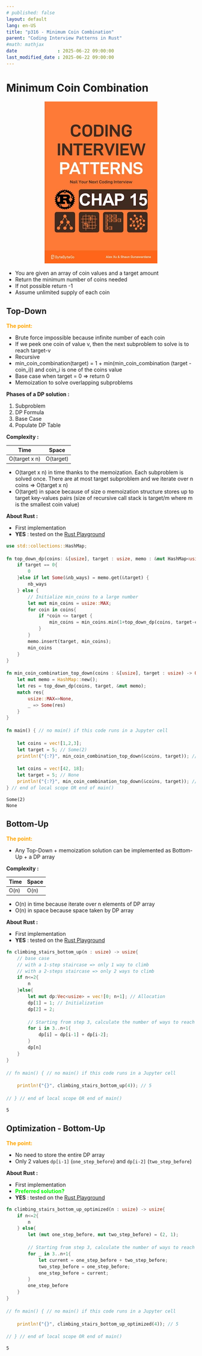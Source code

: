 ```yaml
---
# published: false
layout: default
lang: en-US
title: "p316 - Minimum Coin Combination"
parent: "Coding Interview Patterns in Rust"
#math: mathjax
date               : 2025-06-22 09:00:00
last_modified_date : 2025-06-22 09:00:00
---
```


# Minimum Coin Combination

<div align="center">
<img src="../assets/chap_15.webp" alt="" width="300" loading="lazy"/>
</div>

* You are given an array of coin values and a target amount
* Return the minimum number of coins needed
* If not possible return -1
* Assume unlimited supply of each coin

## Top-Down

<span style="color:orange"><b>The point:</b></span>

* Brute force impossible because infinite number of each coin
* If we peek one coin of value v, then the next subproblem to solve is to reach target-v 
* Recursive
* min_coin_combination(target) = 1 + min(min_coin_combination (target - coin_i)) and coin_i is one of the coins value
* Base case when target = 0 => return 0
* Memoization to solve overlapping subproblems




**Phases of a DP solution :**
1. Subproblem
1. DP Formula
1. Base Case
1. Populate DP Table




**Complexity :**

| Time           | Space     |
|----------------|-----------|
| O(target x n)  | O(target) |

* O(target x n) in time thanks to the memoization. Each subproblem is solved once. There are at most target subproblem and we iterate over n coins => O(target x n)
* O(target) in space because of size o memoization structure stores up to target key-values pairs (size of recursive call stack is target/m where m is the smallest coin value)


**About Rust :**
* First implementation
* **YES** : tested on the [Rust Playground](https://play.rust-lang.org/)







<!-- <span style="color:red"><b>TODO : </b></span> 
* Add comments in code -->


<!-- * <span style="color:lime"><b>Preferred solution?</b></span>      -->




```rust
use std::collections::HashMap;

fn top_down_dp(coins: &[usize], target : usize, memo : &mut HashMap<usize, usize>) -> usize{
    if target == 0{
        0
    }else if let Some(&nb_ways) = memo.get(&target) {    
        nb_ways
    } else {
        // Initialize min_coins to a large number
        let mut min_coins = usize::MAX;
        for coin in coins{
            if *coin <= target {
                min_coins = min_coins.min(1+top_down_dp(coins, target-coin, memo));
            }
        }
        memo.insert(target, min_coins);
        min_coins
    }
}

fn min_coin_combination_top_down(coins : &[usize], target : usize) -> Option<usize> {
    let mut memo = HashMap::new();
    let res = top_down_dp(coins, target, &mut memo);
    match res{
        usize::MAX=>None,
        _ => Some(res)
    }
}

fn main() { // no main() if this code runs in a Jupyter cell

    let coins = vec![1,2,3];
    let target = 5; // Some(2)
    println!("{:?}", min_coin_combination_top_down(&coins, target)); // Some(2)

    let coins = vec![42, 18];
    let target = 5; // None
    println!("{:?}", min_coin_combination_top_down(&coins, target)); // None
} // end of local scope OR end of main()
```

    Some(2)
    None


## Bottom-Up

<span style="color:orange"><b>The point:</b></span>

* Any Top-Down + memoization solution can be implemented as Bottom-Up + a DP array

**Complexity :**

| Time         | Space     |
|--------------|-----------|
| O(n)         | O(n)      |

* O(n) in time because iterate over n elements of DP array
* O(n) in space because space taken by DP array


**About Rust :**
* First implementation
* **YES** : tested on the [Rust Playground](https://play.rust-lang.org/)





```rust
fn climbing_stairs_bottom_up(n : usize) -> usize{
    // base case 
    // with a 1-step staircase => only 1 way to climb
    // with a 2-steps staircase => only 2 ways to climb
    if n<=2{
        n
    }else{
        let mut dp:Vec<usize> = vec![0; n+1]; // Allocation
        dp[1] = 1; // Initialization
        dp[2] = 2;

        // Starting from step 3, calculate the number of ways to reach each step until n-th
        for i in 3..n+1{
            dp[i] = dp[i-1] + dp[i-2];
        }
        dp[n]
    }
}

// fn main() { // no main() if this code runs in a Jupyter cell

    println!("{}", climbing_stairs_bottom_up(4)); // 5
    
// } // end of local scope OR end of main()
```

    5


## Optimization - Bottom-Up 

<span style="color:orange"><b>The point:</b></span>

* No need to store the entire DP array 
* Only 2 values `dp[i-1]` (`one_step_before`) and `dp[i-2]` (`two_step_before`)

**About Rust :**
* First implementation
* <span style="color:lime"><b>Preferred solution?</b></span>     
* **YES** : tested on the [Rust Playground](https://play.rust-lang.org/)




```rust
fn climbing_stairs_bottom_up_optimized(n : usize) -> usize{
    if n<=2{
        n
    } else{
        let (mut one_step_before, mut two_step_before) = (2, 1);

        // Starting from step 3, calculate the number of ways to reach each step until n-th
        for _ in 3..n+1{
            let current = one_step_before + two_step_before;
            two_step_before = one_step_before;
            one_step_before = current;
        }
        one_step_before
    }
}

// fn main() { // no main() if this code runs in a Jupyter cell

    println!("{}", climbing_stairs_bottom_up_optimized(4)); // 5
    
// } // end of local scope OR end of main()
```

    5

